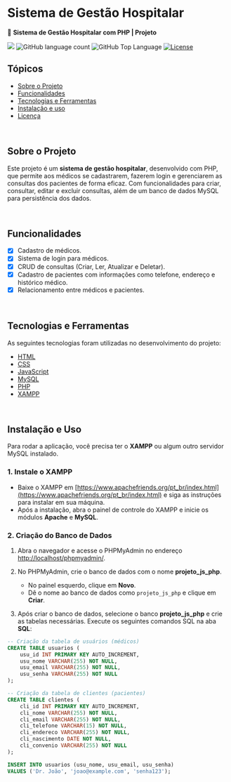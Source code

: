 # Sistema de Gestão Hospitalar

🏥 **Sistema de Gestão Hospitalar com PHP | Projeto**

<p>
  <img src="https://img.shields.io/badge/made%20by-MIGUEL%20PRETO-FE251B?style=flat-square">
  <img alt="GitHub language count" src="https://img.shields.io/github/languages/count/yMiguelzin/psychologist-manager?color=FE251B&style=flat-square">
  <img alt="GitHub Top Language" src="https://img.shields.io/github/languages/top/yMiguelzin/psychologist-manager?color=FE251B&style=flat-square">
  <a href="https://opensource.org/licenses/MIT">
    <img alt="License" src="https://img.shields.io/badge/license-MIT-FE251B?style=flat-square">
  </a>
</p>

## Tópicos

- [Sobre o Projeto](#sobre-o-projeto)  
- [Funcionalidades](#funcionalidades)  
- [Tecnologias e Ferramentas](#tecnologias-e-ferramentas)  
- [Instalação e uso](#instalação-e-uso)  
- [Licença](#licença)

<br>

## Sobre o Projeto

Este projeto é um **sistema de gestão hospitalar**, desenvolvido com PHP, que permite aos médicos se cadastrarem, fazerem login e gerenciarem as consultas dos pacientes de forma eficaz. Com funcionalidades para criar, consultar, editar e excluir consultas, além de um banco de dados MySQL para persistência dos dados.

<br>

## Funcionalidades

- [X] Cadastro de médicos.
- [X] Sistema de login para médicos.
- [X] CRUD de consultas (Criar, Ler, Atualizar e Deletar).
- [X] Cadastro de pacientes com informações como telefone, endereço e histórico médico.
- [X] Relacionamento entre médicos e pacientes.

<br>

## Tecnologias e Ferramentas

As seguintes tecnologias foram utilizadas no desenvolvimento do projeto:

- [HTML](https://devdocs.io/html/)
- [CSS](https://devdocs.io/css/)
- [JavaScript](https://devdocs.io/javascript/)
- [MySQL](https://www.mysql.com/)
- [PHP](https://www.php.net/)
- [XAMPP](https://www.apachefriends.org/pt_br/index.html)

<br>

## Instalação e Uso

Para rodar a aplicação, você precisa ter o **XAMPP** ou algum outro servidor MySQL instalado.

### 1. Instale o XAMPP

- Baixe o XAMPP em [https://www.apachefriends.org/pt_br/index.html](https://www.apachefriends.org/pt_br/index.html) e siga as instruções para instalar em sua máquina.
- Após a instalação, abra o painel de controle do XAMPP e inicie os módulos **Apache** e **MySQL**.

### 2. Criação do Banco de Dados

1. Abra o navegador e acesse o PHPMyAdmin no endereço [http://localhost/phpmyadmin/](http://localhost/phpmyadmin/).
2. No PHPMyAdmin, crie o banco de dados com o nome **projeto_js_php**.
   - No painel esquerdo, clique em **Novo**.
   - Dê o nome ao banco de dados como `projeto_js_php` e clique em **Criar**.

3. Após criar o banco de dados, selecione o banco **projeto_js_php** e crie as tabelas necessárias. Execute os seguintes comandos SQL na aba **SQL**:

```sql
-- Criação da tabela de usuários (médicos)
CREATE TABLE usuarios (
    usu_id INT PRIMARY KEY AUTO_INCREMENT,
    usu_nome VARCHAR(255) NOT NULL,
    usu_email VARCHAR(255) NOT NULL,
    usu_senha VARCHAR(255) NOT NULL
);

-- Criação da tabela de clientes (pacientes)
CREATE TABLE clientes (
    cli_id INT PRIMARY KEY AUTO_INCREMENT,
    cli_nome VARCHAR(255) NOT NULL,
    cli_email VARCHAR(255) NOT NULL,
    cli_telefone VARCHAR(15) NOT NULL,
    cli_endereco VARCHAR(255) NOT NULL,
    cli_nascimento DATE NOT NULL,
    cli_convenio VARCHAR(255) NOT NULL
);

INSERT INTO usuarios (usu_nome, usu_email, usu_senha)
VALUES ('Dr. João', 'joao@example.com', 'senha123');
```

<br>

